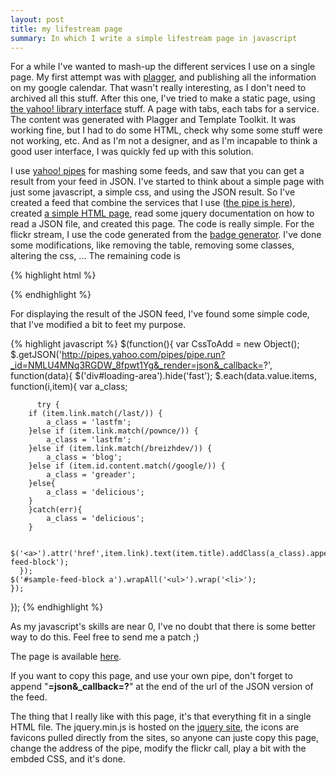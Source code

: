 ```yaml
---
layout: post
title: my lifestream page
summary: In which I write a simple lifestream page in javascript
---
```


For a while I've wanted to mash-up the different services I use on a single page. My first attempt was with <a href="http://plagger.org/trac">plagger</a>, and publishing all the information on my google calendar. That wasn't really interesting, as I don't need to archived all this stuff. After this one, I've tried to make a static page, using <a href="http://developer.yahoo.com/yui/">the yahoo! library interface</a> stuff. A page with tabs, each tabs for a service. The content was generated with Plagger and Template Toolkit. It was working fine, but I had to do some HTML, check why some some stuff were not working, etc. And as I'm not a designer, and as I'm incapable to think a good user interface, I was quickly fed up with this solution.

I use <a href="http://pipes.yahoo.com/pipes/">yahoo! pipes</a> for mashing some feeds, and saw that you can get a result from your feed in JSON. I've started to think about a simple page with just some javascript, a simple css, and using the JSON result. So I've created a feed that combine the services that I use (<a title="pipe" href="http://pipes.yahoo.com/franckcuny/myfeeds " target="_blank">the pipe is here</a>), created <a href="http://franck.breizhdev.net/">a simple HTML page</a>, read some jquery documentation on how to read a JSON file, and created this page. The code is really simple. For the flickr stream, I use the code generated from the <a title="flickr badge generator" href="http://www.flickr.com/badge.gne">badge generator</a>. I've done some modifications, like removing the table, removing some classes, altering the css, ... The remaining code is


{% highlight html %}
<div id="flickr_badge_uber_wrapper">
    <script src="http://www.flickr.com/badge_code_v2.gne?count=9&display=latest&size=s&layout=h&source=user&user=27734462%40N00" type="text/javascript"></script></div>
{% endhighlight %}

For displaying the result of the JSON feed, I've found some simple code, that I've modified a bit to feet my purpose.

{% highlight javascript %}
$(function(){
   var CssToAdd = new Object();
    $.getJSON('http://pipes.yahoo.com/pipes/pipe.run?_id=NMLU4MNq3RGDW_8fpwt1Yg&_render=json&_callback=?',
   function(data){
            $('div#loading-area').hide('fast');
      $.each(data.value.items, function(i,item){
          var a_class;

          try {
        if (item.link.match(/last/)) {
            a_class = 'lastfm';
        }else if (item.link.match(/pownce/)) {
            a_class = 'lastfm';
        }else if (item.link.match(/breizhdev/)) {
            a_class = 'blog';
        }else if (item.id.content.match(/google/)) {
            a_class = 'greader';
        }else{
            a_class = 'delicious';
        }
        }catch(err){
            a_class = 'delicious';
        }

         $('<a>').attr('href',item.link).text(item.title).addClass(a_class).appendTo('#sample-feed-block');
      });
    $('#sample-feed-block a').wrapAll('<ul>').wrap('<li>');
    });
});
{% endhighlight %}

As my javascript's skills are near 0, I've no doubt that there is some better way to do this. Feel free to send me a patch ;)

The page is available <a href="http://franck.breizhdev.net/">here</a>.

If you want to copy this page, and use your own pipe, don't forget to append "<strong>=json&amp;_callback=?</strong>" at the end of the url of the JSON version of the feed.

The thing that I really like with this page, it's that everything fit in a single HTML file. The jquery.min.js is hosted on the <a title="jquery" href="http://jquery.com">jquery site</a>, the icons are favicons pulled directly from the sites, so anyone can juste copy this page, change the address of the pipe, modify the flickr call, play a bit with the embded CSS, and it's done.
